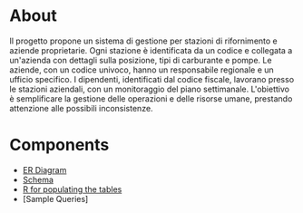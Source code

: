# About
Il progetto propone un sistema di gestione per stazioni di rifornimento e aziende proprietarie. Ogni stazione è identificata da un codice e collegata a un'azienda con dettagli sulla posizione, tipi di carburante e pompe. Le aziende, con un codice univoco, hanno un responsabile regionale e un ufficio specifico. I dipendenti, identificati dal codice fiscale, lavorano presso le stazioni aziendali, con un monitoraggio del piano settimanale. L'obiettivo è semplificare la gestione delle operazioni e delle risorse umane, prestando attenzione alle possibili inconsistenze.


# Components
- [ER Diagram]([https://wiki.archlinux.org](https://github.com/6eero/Gas-Station-Database-Management-System/blob/main/ER-Schema.png)https://github.com/6eero/Gas-Station-Database-Management-System/blob/main/ER-Schema.png)
- [Schema](https://github.com/6eero/Gas-Station-Database-Management-System/blob/main/schema.sql)
- [R for populating the tables](https://github.com/6eero/Gas-Station-Database-Management-System/blob/main/populate_tabs.R)
- [Sample Queries]
